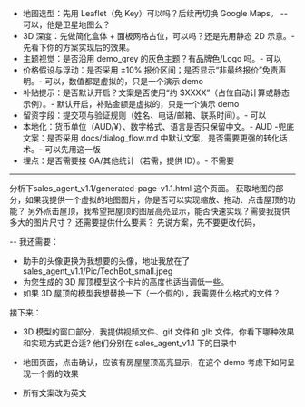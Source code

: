 - 地图选型：先用 Leaflet（免 Key）可以吗？后续再切换 Google Maps。 -- 可以，他是卫星地图么？
- 3D 深度：先做简化盒体 + 面板网格占位，可以吗？还是先用静态 2D 示意。- 先看下你的方案实现后的效果。
- 主题视觉：是否沿用 demo_grey 的灰色主题？有品牌色/Logo 吗。- 可以
- 价格假设与浮动：是否采用 ±10% 报价区间；是否显示“非最终报价”免责声明。- 可以，数值都是虚拟的，只是一个演示 demo
- 补贴提示：是否默认开启？文案是否使用“约 $XXXX”（占位自动计算或静态示例）。- 默认开启，补贴金额是虚拟的，只是一个演示 demo
- 留资字段：提交项与验证规则（姓名、电话/邮箱、联系时间）。- 可以
- 本地化：货币单位（AUD/¥）、数字格式、语言是否只保留中文。- AUD
-兜底文案：是否采用 docs/dialog_flow.md 中默认文案，是否需要更强的转化话术。- 可以先用这一版
- 埋点：是否需要接 GA/其他统计（若需，提供 ID）。- 不需要

----
分析下sales_agent_v1.1/generated-page-v1.1.html 这个页面。
获取地图的部分，如果我提供一个虚拟的地图图片，你是否可以实现缩放、拖动、点击屋顶的功能？
另外点击屋顶，我希望把屋顶的图层高亮显示，能否快速实现？需要我提供多大的图片尺寸？
还需要提供什么要素？
先说方案，先不要更改代码，

--
我还需要：
- 助手的头像更换为我想要的头像，地址我放在了 sales_agent_v1.1/Pic/TechBot_small.jpeg
- 为您生成的 3D 屋顶模型这个卡片的高度也适当调低一些。
- 如果 3D 屋顶的模型我想替换一下（一个假的），我需要什么格式的文件？

接下来：
- 3D 模型的窗口部分，我提供视频文件、gif 文件和 glb 文件，你看下哪种效果和实现方式更合适? 他们分别在 sales_agent_v1.1 下的目录中
- 地图页面，点击确认，应该有房屋屋顶高亮显示，在这个 demo 考虑下如何呈现一个假的效果


- 所有文案改为英文